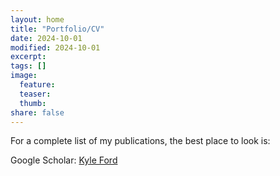 ```yaml
---
layout: home
title: "Portfolio/CV"
date: 2024-10-01
modified: 2024-10-01
excerpt:
tags: []
image:
  feature:
  teaser:
  thumb:
share: false
---
```

For a complete list of my publications, the best place to look is:

Google Scholar: [Kyle Ford](https://scholar.google.com/citations?user=pPjnROsAAAAJ&hl=en)